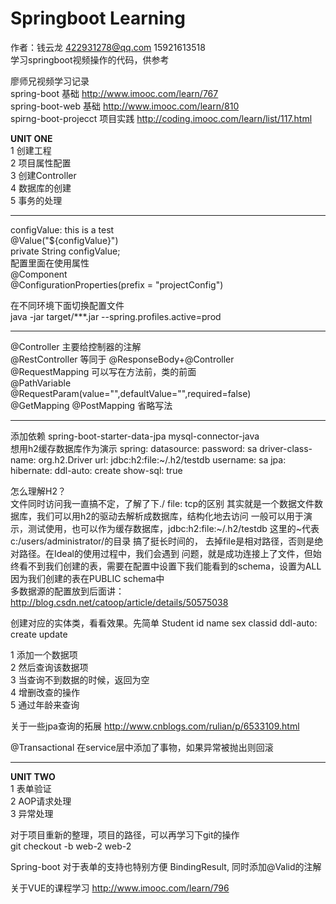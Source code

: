 # Springboot Learning
作者：钱云龙 422931278@qq.com 15921613518<br>
学习springboot视频操作的代码，供参考

廖师兄视频学习记录<br>
spring-boot 基础
http://www.imooc.com/learn/767<br>
spring-boot-web 基础
http://www.imooc.com/learn/810<br>
spirng-boot-projecct 项目实践 http://coding.imooc.com/learn/list/117.html

<b>UNIT ONE</b><br>
1 创建工程 <br>
2 项目属性配置 <br>
3 创建Controller <br>
4 数据库的创建<br>
5 事务的处理<br>

************

 configValue: this is a test<br>
 @Value("${configValue}")<br>
 private String configValue;<br>
 配置里面在使用属性</br>
 @Component<br>
 @ConfigurationProperties(prefix = "projectConfig")
 
 在不同环境下面切换配置文件</br>
 java -jar target/***.jar --spring.profiles.active=prod
 
 ************
 @Controller 主要给控制器的注解<br>
 @RestController 等同于 @ResponseBody+@Controller<br>
 @RequestMapping 可以写在方法前，类的前面<br>
 @PathVariable<br>
 @RequestParam(value="",defaultValue="",required=false)<br>
 @GetMapping @PostMapping 省略写法<br>
 
 ************
 添加依赖
 spring-boot-starter-data-jpa
 mysql-connector-java<br>
 想用h2缓存数据库作为演示
 spring:
   datasource:
     password: sa
     driver-class-name: org.h2.Driver
     url: jdbc:h2:file:~/.h2/testdb
     username: sa
   jpa:
     hibernate:
       ddl-auto: create
     show-sql: true
 
 怎么理解H2？<br>
 文件同时访问我一直搞不定，了解了下./ file: tcp的区别
 其实就是一个数据文件数据库，我们可以用h2的驱动去解析成数据库，结构化地去访问
 一般可以用于演示，测试使用，也可以作为缓存数据库，jdbc:h2:file:~/.h2/testdb
 这里的~代表 c:/users/administrator/的目录
 搞了挺长时间的， 去掉file是相对路径，否则是绝对路径。在Ideal的使用过程中，我们会遇到
 问题，就是成功连接上了文件，但始终看不到我们创建的表，需要在配置中设置下我们能看到的schema，设置为ALL
 因为我们创建的表在PUBLIC schema中<br>
 多数据源的配置放到后面讲：http://blog.csdn.net/catoop/article/details/50575038<br>
 
 创建对应的实体类，看看效果。先简单 Student id name sex classid
ddl-auto: create update<br>

1 添加一个数据项 <br>
2 然后查询该数据项 <br>
3 当查询不到数据的时候，返回为空<br>
4 增删改查的操作<br>
5 通过年龄来查询<br>

关于一些jpa查询的拓展
http://www.cnblogs.com/rulian/p/6533109.html<br>

@Transactional 在service层中添加了事物，如果异常被抛出则回滚<br>


****************
<b>UNIT TWO</b><br>
1 表单验证 <br>
2 AOP请求处理 <br>
3 异常处理 <br>

对于项目重新的整理，项目的路径，可以再学习下git的操作<br>
git checkout -b web-2 web-2

Spring-boot 对于表单的支持也特别方便
BindingResult, 同时添加@Valid的注解

关于VUE的课程学习  http://www.imooc.com/learn/796<br>







 
